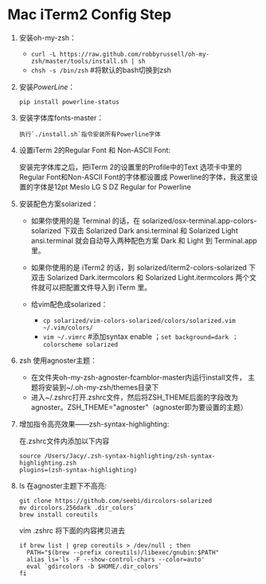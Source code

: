 Mac iTerm2 Config Step
======================

1. 安装oh-my-zsh：
    - `curl -L https://raw.github.com/robbyrussell/oh-my-zsh/master/tools/install.sh | sh`
    - `chsh -s /bin/zsh` #将默认的bash切换到zsh

2. 安装*PowerLine*：

    `pip install powerline-status`

3. 安装字体库fonts-master：

       执行`./install.sh`指令安装所有Powerline字体

4. 设置iTerm 2的Regular Font 和 Non-ASCII Font:

    安装完字体库之后，把iTerm 2的设置里的Profile中的Text 选项卡中里的Regular Font和Non-ASCII Font的字体都设置成 Powerline的字体，我这里设置的字体是12pt Meslo LG S DZ Regular for Powerline

5. 安装配色方案solarized：

    - 如果你使用的是 Terminal 的话，在 solarized/osx-terminal.app-colors-solarized 下双击 Solarized Dark ansi.terminal 和 Solarized Light ansi.terminal 就会自动导入两种配色方案 Dark 和 Light 到 Terminal.app 里。
    - 如果你使用的是 iTerm2 的话，到 solarized/iterm2-colors-solarized 下双击 Solarized Dark.itermcolors 和 Solarized Light.itermcolors 两个文件就可以把配置文件导入到 iTerm 里。

    -  给vim配色成solarized：
        - `cp solarized/vim-colors-solarized/colors/solarized.vim ~/.vim/colors/`
        - `vim ~/.vimrc` #添加syntax enable ；`set background=dark ；colorscheme solarized`

6. zsh 使用agnoster主题：

    - 在文件夹oh-my-zsh-agnoster-fcamblor-master内运行install文件， 主题将安装到~/.oh-my-zsh/themes目录下
    - 进入~/.zshrc打开.zshrc文件，然后将ZSH_THEME后面的字段改为agnoster。ZSH_THEME="agnoster"（agnoster即为要设置的主题）

7.  增加指令高亮效果——zsh-syntax-highlighting:

    在.zshrc文件内添加以下内容
    ```
    source /Users/Jacy/.zsh-syntax-highlighting/zsh-syntax-highlighting.zsh
    plugins=(zsh-syntax-highlighting)
    ```

8. ls 在agnoster主题下不高亮:

    ```
	git clone https://github.com/seebi/dircolors-solarized
	mv dircolors.256dark .dir_colors`
	brew install coreutils
    ```

	vim .zshrc 将下面的内容拷贝进去
    ```
	if brew list | grep coreutils > /dev/null ; then
	  PATH="$(brew --prefix coreutils)/libexec/gnubin:$PATH"
	  alias ls='ls -F --show-control-chars --color=auto'
	  eval `gdircolors -b $HOME/.dir_colors`
	fi
    ```

